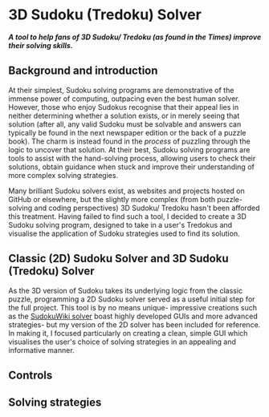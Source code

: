 # 3D Sudoku (Tredoku) Solver
***A tool to help fans of 3D Sudoku/ Tredoku (as found in the Times) improve their solving skills.***

## Background and introduction 
At their simplest, Sudoku solving programs are demonstrative of the immense power of computing, outpacing even the best human solver. However, those who enjoy Sudokus recognise that their appeal lies in neither determining whether a solution exists, or in merely seeing that solution (after all, any valid Sudoku must be solvable and answers can typically be found in the next newspaper edition or the back of a puzzle book). The charm is instead found in the *process* of puzzling through the logic to uncover that solution. At their best, Sudoku solving programs are tools to assist with the hand-solving process, allowing users to check their solutions, obtain guidance when stuck and improve their understanding of more complex solving strategies. 

Many brilliant Sudoku solvers exist, as websites and projects hosted on GitHub or elsewhere, but the slightly more complex (from both puzzle-solving and coding perspectives) 3D Sudoku/ Tredoku hasn't been afforded this treatment. Having failed to find such a tool, I decided to create a 3D Sudoku solving program, designed to take in a user's Tredokus and visualise the application of Sudoku strategies used to find its solution.  

## Classic (2D) Sudoku Solver and 3D Sudoku (Tredoku) Solver
As the 3D version of Sudoku takes its underlying logic from the classic puzzle, programming a 2D Sudoku solver served as a useful initial step for the full project. This tool is by no means unique- impressive creations such as the [SudokuWiki solver](https://www.sudokuwiki.org/Sudoku.htm) boast highly developed GUIs and more advanced strategies- but my version of the 2D solver has been included for reference. In making it, I focused particularly on creating a clean, simple GUI which visualises the user's choice of solving strategies in an appealing and informative manner. 

## Controls

## Solving strategies
